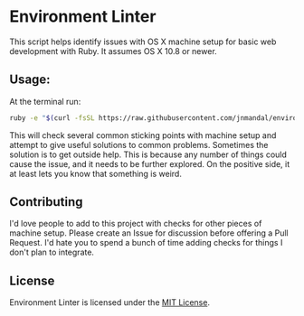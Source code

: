 # Environment Linter

This script helps identify issues with OS X machine setup for basic web
development with Ruby. It assumes OS X 10.8 or newer.

## Usage:

At the terminal run:

```sh
ruby -e "$(curl -fsSL https://raw.githubusercontent.com/jnmandal/environment_linter/dashboard-jr/test_setup.rb)"
```

This will check several common sticking points with machine setup and attempt to
give useful solutions to common problems. Sometimes the solution is to get
outside help. This is because any number of things could cause the issue, and it
needs to be further explored. On the positive side, it at least lets you know
that something is weird.

## Contributing

I'd love people to add to this project with checks for other pieces of machine
setup. Please create an Issue for discussion before offering a Pull Request. I'd
hate you to spend a bunch of time adding checks for things I don't plan to
integrate.

## License

Environment Linter is licensed under the [MIT License].

[mit license]: http://www.opensource.org/licenses/MIT

